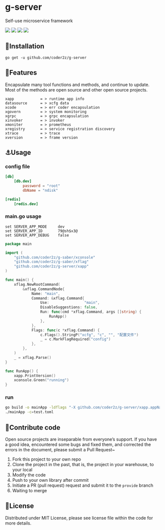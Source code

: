# g-server

Self-use microservice framework

![](https://img.shields.io/badge/windowns10-Development-d0d1d4)
![](https://img.shields.io/badge/golang-1.16-blue)
[![](https://img.shields.io/badge/godoc-reference-3C57C4)](https://pkg.go.dev/github.com/coder2z/g-server)
![](https://img.shields.io/badge/version-1.0.5-r)

## :rocket:Installation

`
go get -u github.com/coder2z/g-server
`

## :bell:Features

Encapsulate many tool functions and methods, and continue to update. Most of the methods are open source and other open
source projects.

```
xapp            = > runtime app info
datasource      = > xcfg data 
xcode           = > err coder encapsulation
xgovern         = > system monitoring
xgrpc           = > grpc encapsulation
xinvoker        = > invoker
xmoniter        = > prometheus
xregistry       = > service registration discovery
xtrace          = > trace
xversion        = > frame version
```

## :anchor:Usage

### config file

```toml
[db]
    [db.dev]
        password = "root"
        dbName = "ndisk"

[redis]
    [redis.dev]
```

### main.go usage

```env
set SERVER_APP_MODE     dev
set SERVER_APP_ID       79@sh$x3@
set SERVER_APP_DEBUG    false
```

```go
package main

import (
	"github.com/coder2z/g-saber/xconsole"
	"github.com/coder2z/g-saber/xflag"
	"github.com/coder2z/g-server/xapp"
)

func main() {
	xflag.NewRootCommand(
		&xflag.CommandNode{
			Name: "main",
			Command: &xflag.Command{
				Use:                "main",
				DisableSuggestions: false,
				Run: func(cmd *xflag.Command, args []string) {
					RunApp()
				},
			},
			Flags: func(c *xflag.Command) {
				c.Flags().StringP("xcfg", "c", "", "配置文件")
				_ = c.MarkFlagRequired("config")
			},
		},
	)
	_ = xflag.Parse()
}

func RunApp() {
	xapp.PrintVersion()
	xconsole.Green("running")
}
```

### run

```bash
go build -o mainApp -ldflags "-X github.com/coder2z/g-server/xapp.appName=app_name -X github.com/coder2z/g-server/xapp.buildAppVersion=v1.0 -X github.com/coder2z/g-server/xapp.buildHost=`hostname`" main.go
./mainApp -c=test.toml
```

## :tada:Contribute code

Open source projects are inseparable from everyone’s support. If you have a good idea, encountered some bugs and fixed
them, and corrected the errors in the document, please submit a Pull Request~

1. Fork this project to your own repo
2. Clone the project in the past, that is, the project in your warehouse, to your local
3. Modify the code
4. Push to your own library after commit
5. Initiate a PR (pull request) request and submit it to the `provide` branch
6. Waiting to merge

## :closed_book:License

Distributed under MIT License, please see license file within the code for more details.
